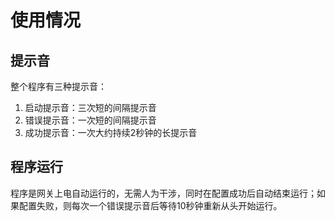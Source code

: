 # 使用情况

## 提示音

整个程序有三种提示音：

1. 启动提示音：三次短的间隔提示音
2. 错误提示音：一次短的间隔提示音
3. 成功提示音：一次大约持续2秒钟的长提示音

## 程序运行

程序是网关上电自动运行的，无需人为干涉，同时在配置成功后自动结束运行；如果配置失败，则每次一个错误提示音后等待10秒钟重新从头开始运行。



